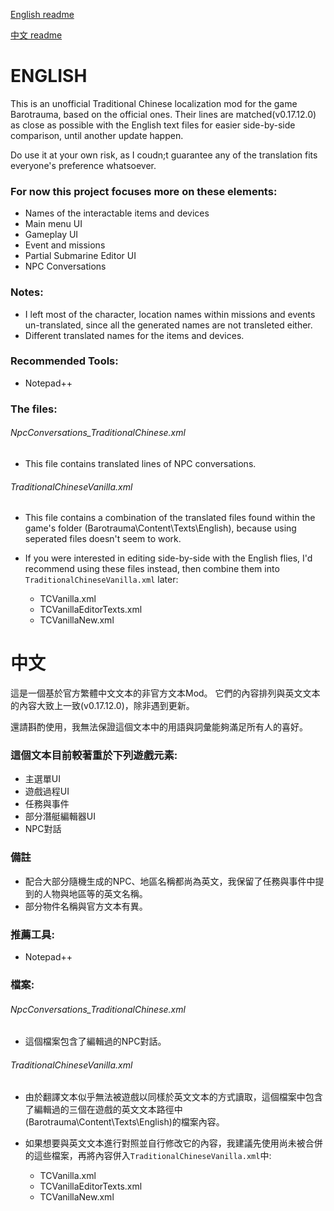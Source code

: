 [English readme](https://github.com/nokau/custom.zht.Barotrauma#english)

[中文 readme](https://github.com/nokau/custom.zht.Barotrauma#中文)

# ENGLISH
This is an unofficial Traditional Chinese localization mod for the game Barotrauma, based on the official ones.
Their lines are matched(v0.17.12.0) as close as possible with the English text files for easier side-by-side comparison, until another update happen.

Do use it at your own risk, as I coudn;t guarantee any of the translation fits everyone's preference whatsoever.

### For now this project focuses more on these elements:
- Names of the interactable items and devices
- Main menu UI
- Gameplay UI
- Event and missions
- Partial Submarine Editor UI
- NPC Conversations

### Notes:
- I left most of the character, location names within missions and events un-translated, since all the generated names are not transleted either.
- Different translated names for the items and devices.
### Recommended Tools:
- Notepad++
### The files:
###### NpcConversations_TraditionalChinese.xml
- This file contains translated lines of NPC conversations.

###### TraditionalChineseVanilla.xml
- This file contains a combination of the translated files found within the game's folder (Barotrauma\Content\Texts\English), because using seperated files doesn't seem to work.

- If you were interested in editing side-by-side with the English flies, I'd recommend using these files instead, then combine them into ```TraditionalChineseVanilla.xml``` later:
  - TCVanilla.xml
  - TCVanillaEditorTexts.xml
  - TCVanillaNew.xml

# 中文
這是一個基於官方繁體中文文本的非官方文本Mod。
它們的內容排列與英文文本的內容大致上一致(v0.17.12.0)，除非遇到更新。

還請斟酌使用，我無法保證這個文本中的用語與詞彙能夠滿足所有人的喜好。

### 這個文本目前較著重於下列遊戲元素:
- 主選單UI
- 遊戲過程UI
- 任務與事件
- 部分潛艇編輯器UI
- NPC對話

### 備註
- 配合大部分隨機生成的NPC、地區名稱都尚為英文，我保留了任務與事件中提到的人物與地區等的英文名稱。
- 部分物件名稱與官方文本有異。
### 推薦工具:
- Notepad++
### 檔案:
###### NpcConversations_TraditionalChinese.xml
- 這個檔案包含了編輯過的NPC對話。

###### TraditionalChineseVanilla.xml
- 由於翻譯文本似乎無法被遊戲以同樣於英文文本的方式讀取，這個檔案中包含了編輯過的三個在遊戲的英文文本路徑中(Barotrauma\Content\Texts\English)的檔案內容。

- 如果想要與英文文本進行對照並自行修改它的內容，我建議先使用尚未被合併的這些檔案，再將內容併入```TraditionalChineseVanilla.xml```中:
  - TCVanilla.xml
  - TCVanillaEditorTexts.xml
  - TCVanillaNew.xml
